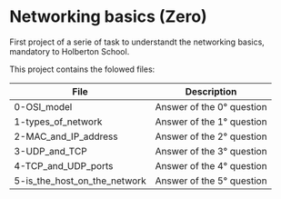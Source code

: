 # Networking basics (Zero)

First project of a serie of task to understandt the networking basics, mandatory to Holberton School.

This project contains the folowed files:

| File | Description |
| ---- | ----------- |
| 0-OSI_model | Answer of the 0° question |
| 1-types_of_network | Answer of the 1° question |
| 2-MAC_and_IP_address | Answer of the 2° question |
| 3-UDP_and_TCP | Answer of the 3° question |
| 4-TCP_and_UDP_ports | Answer of the 4° question |
| 5-is_the_host_on_the_network | Answer of the 5° question |
